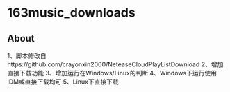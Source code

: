 # 163music_downloads
## About
1、脚本修改自https://github.com/crayonxin2000/NeteaseCloudPlayListDownload
2、增加直接下载功能
3、增加运行在Windows/Linux的判断
4、Windows下运行使用IDM或直接下载均可
5、Linux下直接下载
